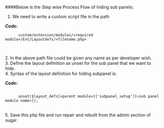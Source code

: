 ####Below is the Step wise Process Flow of hiding sub panels:
1.	We need to write a custom script file in the path

**_Code:_**
	
```
      custom/extension/modules/<required module>/Ext/Layoutdefs/<filename.php>
               
```

<br />2.	In the above path file could be given any name as per developer wish.
<br />3.	Define the layout definition as unset for the sub panel that we want to hide.
<br />4.	Syntax of the layout definition for hiding subpanel is:

**_Code:_**
	
```

      unset($layout_defs[<parent module>]['subpanel_setup'][<sub panel module name>]);

```

<br />5.	Save this php file and run repair and rebuilt from the admin section of sugar.


